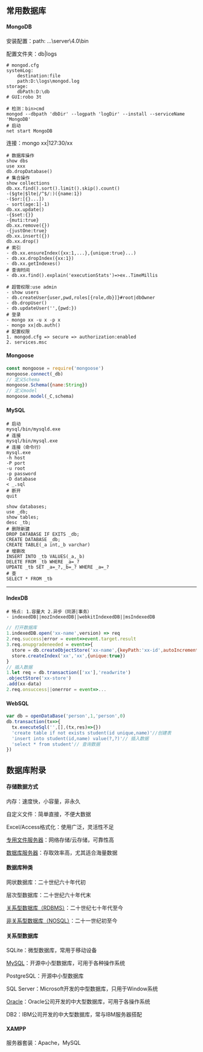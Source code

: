 ## 常用数据库

#### MongoDB

安装配置：path: ...\server\4.0\bin

配置文件夹：db|logs

~~~shell
# mongod.cfg
systemLog:
	destination:file
	path:D:\logs\mongod.log
storage:
	dbPath:D:\db
# GUI:robo 3t
~~~

~~~shell
# 检测：bin>cmd
mongod --dbpath 'dbDir' --logpath 'logDir' --install --serviceName 'MongoDB'
# 启动
net start MongoDB
~~~

连接：mongo xx|127:30/xx

```shell
# 数据库操作
show dbs
use xxx
db.dropDatabase()
# 集合操作
show collections
db.xx.find().sort().limit().skip().count()
-($gte|$lte|/^$/:)({name:1})
-($or:[{}...])
- sort(age:1|-1)
db.xx.update()
-{$set:{}}
-{muti:true}
db.xx.remove({})
-{justOne:true}
db.xx.insert({})
db.xx.drop()
# 索引
- db.xx.ensureIndex({xx:1,...},{unique:true}...)
- db.xx.dropIndex({xx:1})
- db.xx.getIndexes()
# 查询时间
- db.xx.find().explain('executionStats')=>ex..TimeMillis
```

```shell
# 超管权限:use admin
- show users
- db.createUser{user,pwd,roles[{role,db}]}#root|dbOwner
- db.dropUser()
- db.updateUser('',{pwd:})
# 登录
- mongo xx -u x -p x
- mongo xx|db.auth()
# 配置权限
1. mongod.cfg => secure => authorization:enabled
2. services.msc
```

#### Mongoose

~~~js
const mongoose = require('mongoose')
mongoose.connect(_db)
// 定义Schema
mongoose.Schema({name:String})
// 定义model
mongoose.model(_C,schema)
~~~

#### MySQL

```shell
# 启动
mysql/bin/mysqld.exe
# 连接
mysql/bin/mysql.exe
# 连接（命令行）
mysql.exe 
-h host
-P port
-u root
-p password
-D database
< _.sql
# 断开
quit
```

~~~shell
show databases;
use _db;
show tables;
desc _tb;
# 删除新建
DROP DATABASE IF EXITS _db;
CREATE DATABASE _db;
CREATE TABLE(_a int,_b varchar)
# 增删改
INSERT INTO _tb VALUES(_a,_b)
DELETE FROM _tb WHERE _a=_?
UPDATE _tb SET _a=_?,_b=_? WHERE _a=_?
# 查
SELECT * FROM _tb
~~~



-----------------------

#### IndexDB

~~~shell
# 特点: 1.容量大 2.异步（同源|事务）
- indexedDB||mozIndexedDB||webkitIndexedDB||msIndexedDB
~~~

~~~js
// 打开数据库
1.indexedDB.open('xx-name',version) => req
2.req.success|error = event=>event.target.result
3.req.onupgradeneeded = event=>{
  store = db.createObjectStore('xx-name',{keyPath:'xx-id',autoIncrement:true})
  store.createIndex('xx','xx',{unique:true})
}
// 插入数据
1.let req = db.transaction(['xx'],'readwrite')
.objectStore('xx-store')
.add(xx-data)
2.req.onsuccess||onerror = event=>...
~~~

#### WebSQL

~~~js
var db = openDataBase('person',1,'person',0)
db.transaction(tx=>{
  tx.executeSql('',[],(tx,res)=>{})
  'create table if not exists student(id unique,name)'//创建表
  'insert into student(id,name) value(?,?)'// 插入数据
  'select * from student'// 查询数据
})
~~~

## 数据库附录

#### 存储数据方式

内存：速度快，小容量，非永久

自定义文件：简单直接，不便大数据

Excel/Access格式化：使用广泛，灵活性不足

[专用文件服务器]()：网络存储/云存储，可靠性高

[数据库服务器]()：存取效率高，尤其适合海量数据

#### 数据库种类

网状数据库：二十世纪六十年代初

层次型数据库：二十世纪六十年代末

[关系型数据库（RDBMS）]()：二十世纪七十年代至今

[非关系型数据库（NOSQL）]()：二十一世纪初至今

#### 关系型数据库

SQLite：微型数据库，常用于移动设备

[MySQL]()：开源中小型数据库，可用于各种操作系统

PostgreSQL：开源中小型数据库

SQL Server：Microsoft开发的中型数据库，只用于Window系统

[Oracle]()：Oracle公司开发的中大型数据库，可用于各操作系统

DB2：IBM公司开发的中大型数据库，常与IBM服务器搭配

#### XAMPP

服务器套装：Apache，MySQL


